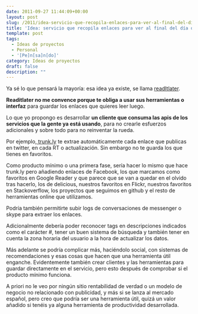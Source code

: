 ```yaml
---
date: 2011-09-27 11:44:09+00:00
layout: post
slug: /2011/idea-servicio-que-recopila-enlaces-para-ver-al-final-del-dia-o-en-otro-momento/
title: 'Idea: servicio que recopila enlaces para ver al final del día o en otro momento'
template: post
tags:
  - Ideas de proyectos
  - Personal
  - '[Pe]n[sa]n[do]'
category: Ideas de proyectos
draft: false
description: ""
---
```


Ya sé lo que pensará la mayoría: esa idea ya existe, se llama [readItlater](http://readitlater.com/).

**Readitlater no me convence porque te obliga a usar sus herramientas o interfaz** para guardar los enlaces que quieres leer luego.

Lo que yo propongo es desarrollar **un cliente que consuma las apis de los servicios que la gente ya está usando**, para no crearle esfuerzos adicionales y sobre todo para no reinventar la rueda.

Por ejemplo,[ trunk.ly](http://trunk.ly) te extrae automáticamente cada enlace que publicas en twitter, en cada RT o actualización. Sin embargo no te guarda los que tienes en favoritos.

Como producto mínimo o una primera fase, sería hacer lo mismo que hace trunk.ly pero añadiendo enlaces de Facebook, los que marcamos como favoritos en Google Reader y que parece que se van a quedar en el olvido tras hacerlo, los de delicious, nuestros favoritos en Flickr, nuestros favoritos en Stackoverflow, los proyectos que seguimos en github y el resto de herramientas online que utilizamos.

Podría también permitirte subir logs de conversaciones de messenger o skype para extraer los enlaces.

Adicionalmente debería poder reconocer tags en descripciones indicados como el carácter #, tener un buen sistema de búsqueda y también tener en cuenta la zona horaria del usuario a la hora de actualizar los datos.

Más adelante se podría complicar más, haciéndolo social, con sistemas de recomendaciones y esas cosas que hacen que una herramienta útil enganche. Evidentemente también crear clientes y las herramientas para guardar directamente en el servicio, pero esto después de comprobar si el producto mínimo funciona.

A priori no le veo por ningún sitio rentabilidad de verdad o un modelo de negocio no relacionado con publicidad, y más si se lanza al mercado español, pero creo que podría ser una herramienta útil, quizá un valor añadido si tenéis ya alguna herramienta de productividad desarrollada.
